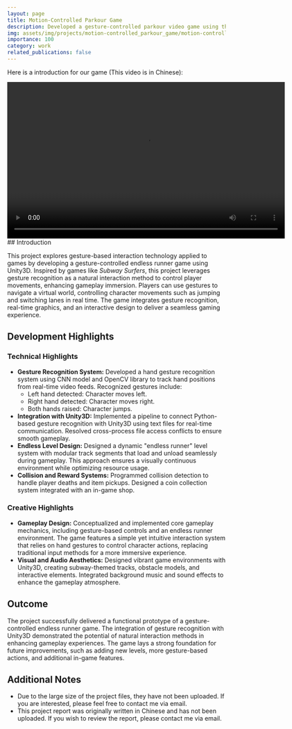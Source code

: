 ```yaml
---
layout: page
title: Motion-Controlled Parkour Game
description: Developed a gesture-controlled parkour video game using the Unity3D engine and CNN model.
img: assets/img/projects/motion-controlled_parkour_game/motion-controlled_parkour_game.png
importance: 100
category: work
related_publications: false
---
```

Here is a introduction for our game (This video is in Chinese): 

<video controls width="640" height="360">
    <source src="{{ site.baseurl }}/assets/video/projects/motion-controlled_parkour_game/intro_video.mp4" type="video/mp4">
    Your browser does not support the video tag.
</video>
## Introduction

This project explores gesture-based interaction technology applied to games by developing a gesture-controlled endless runner game using Unity3D. Inspired by games like *Subway Surfers*, this project leverages gesture recognition as a natural interaction method to control player movements, enhancing gameplay immersion. Players can use gestures to navigate a virtual world, controlling character movements such as jumping and switching lanes in real time. The game integrates gesture recognition, real-time graphics, and an interactive design to deliver a seamless gaming experience.

## Development Highlights
### Technical Highlights

- **Gesture Recognition System:** Developed a hand gesture recognition system using CNN model and OpenCV library to track hand positions from real-time video feeds. Recognized gestures include:
  - Left hand detected: Character moves left.
  - Right hand detected: Character moves right.
  - Both hands raised: Character jumps.
- **Integration with Unity3D:** Implemented a pipeline to connect Python-based gesture recognition with Unity3D using text files for real-time communication. Resolved cross-process file access conflicts to ensure smooth gameplay.
- **Endless Level Design:** Designed a dynamic "endless runner" level system with modular track segments that load and unload seamlessly during gameplay. This approach ensures a visually continuous environment while optimizing resource usage.
- **Collision and Reward Systems:** Programmed collision detection to handle player deaths and item pickups. Designed a coin collection system integrated with an in-game shop.

### Creative Highlights

- **Gameplay Design:** Conceptualized and implemented core gameplay mechanics, including gesture-based controls and an endless runner environment. The game features a simple yet intuitive interaction system that relies on hand gestures to control character actions, replacing traditional input methods for a more immersive experience.
- **Visual and Audio Aesthetics:** Designed vibrant game environments with Unity3D, creating subway-themed tracks, obstacle models, and interactive elements. Integrated background music and sound effects to enhance the gameplay atmosphere.


## Outcome

The project successfully delivered a functional prototype of a gesture-controlled endless runner game. The integration of gesture recognition with Unity3D demonstrated the potential of natural interaction methods in enhancing gameplay experiences. The game lays a strong foundation for future improvements, such as adding new levels, more gesture-based actions, and additional in-game features.

## Additional Notes

- Due to the large size of the project files, they have not been uploaded. If you are interested, please feel free to contact me via email.
- This project report was originally written in Chinese and has not been uploaded. If you wish to review the report, please contact me via email.
